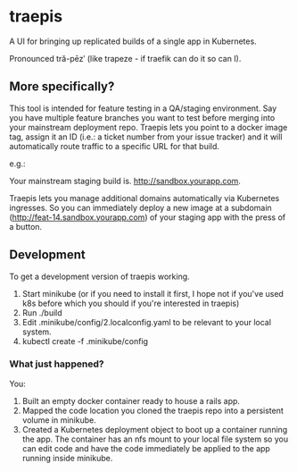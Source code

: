 # traepis

A UI for bringing up replicated builds of a single app in Kubernetes.

Pronounced tră-pēz′ (like trapeze - if traefik can do it so can I).

## More specifically?

This tool is intended for feature testing in a QA/staging environment. Say you have multiple feature branches you want to test before merging into your mainstream
deployment repo. Traepis lets you point to a docker image tag, assign it an ID (i.e.: a ticket number from your issue tracker) and it will automatically route traffic to a specific URL for that build.

e.g.:

Your mainstream staging build is. http://sandbox.yourapp.com.

Traepis lets you manage additional domains automatically via Kubernetes ingresses. So you can immediately deploy a new image at a
subdomain (http://feat-14.sandbox.yourapp.com) of your staging app with the press of a button.

## Development

To get a development version of traepis working.

1. Start minikube (or if you need to install it first, I hope not if you've used k8s before which you should if you're interested in traepis)
2. Run ./build
3. Edit .minikube/config/2.localconfig.yaml to be relevant to your local system.
3. kubectl create -f .minikube/config

### What just happened?

You:

1. Built an empty docker container ready to house a rails app.
2. Mapped the code location you cloned the traepis repo into a persistent volume in minikube.
3. Created a Kubernetes deployment object to boot up a container running the app. The container has an nfs mount to your local file system so you can edit code and have the code immediately be applied to the app running inside minikube.
